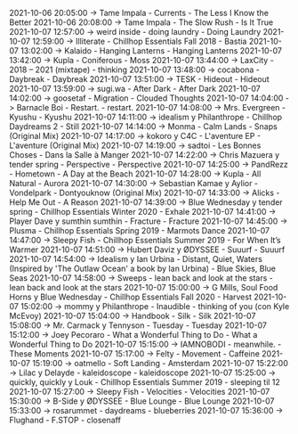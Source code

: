 2021-10-06 20:05:00 -> Tame Impala - Currents - The Less I Know the Better
2021-10-06 20:08:00 -> Tame Impala - The Slow Rush - Is It True
2021-10-07 12:57:00 -> weird inside - doing laundry - Doing Laundry
2021-10-07 12:59:00 -> Illiterate - Chillhop Essentials Fall 2018 - Bastia
2021-10-07 13:02:00 -> Kalaido - Hanging Lanterns - Hanging Lanterns
2021-10-07 13:42:00 -> Kupla - Coniferous - Moss
2021-10-07 13:44:00 -> LaxCity - 2018 – 2021 (mixtape) - thinking
2021-10-07 13:48:00 -> cocabona - Daybreak - Daybreak
2021-10-07 13:51:00 -> TESK - Hideout - Hideout
2021-10-07 13:59:00 -> sugi.wa - After Dark - After Dark
2021-10-07 14:02:00 -> goosetaf - Migration - Clouded Thoughts
2021-10-07 14:04:00 -> Barnacle Boi - Restart. - restart.
2021-10-07 14:08:00 -> Mrs. Evergreen - Kyushu - Kyushu
2021-10-07 14:11:00 -> idealism y Philanthrope - Chillhop Daydreams 2 - Still
2021-10-07 14:14:00 -> Monma - Calm Lands - Snaps (Original Mix)
2021-10-07 14:17:00 -> kokoro y C4C - L'aventure EP - L'aventure (Original Mix)
2021-10-07 14:19:00 -> sadtoi - Les Bonnes Choses - Dans la Salle à Manger
2021-10-07 14:22:00 -> Chris Mazuera y tender spring - Perspective - Perspective
2021-10-07 14:25:00 -> PandRezz - Hometown - A Day at the Beach
2021-10-07 14:28:00 -> Kupla - All Natural - Aurora
2021-10-07 14:30:00 -> Sebastian Kamae y Aylior - Vondelpark - Dontyouknow (Original Mix)
2021-10-07 14:33:00 -> Alicks - Help Me Out - A Reason
2021-10-07 14:39:00 -> Blue Wednesday y tender spring - Chillhop Essentials Winter 2020 - Exhale
2021-10-07 14:41:00 -> Player Dave y sumthin sumthin - Fracture - Fracture
2021-10-07 14:45:00 -> Plusma - Chillhop Essentials Spring 2019 - Marmots Dance
2021-10-07 14:47:00 -> Sleepy Fish - Chillhop Essentials Summer 2019 - For When It’s Warmer
2021-10-07 14:51:00 -> Hubert Daviz y ØDYSSEE - Suuurf - Suuurf
2021-10-07 14:54:00 -> Idealism y Ian Urbina - Distant, Quiet, Waters (Inspired by 'The Outlaw Ocean' a book by Ian Urbina) - Blue Skies, Blue Seas
2021-10-07 14:58:00 -> Sweeps - lean back and look at the stars - lean back and look at the stars
2021-10-07 15:00:00 -> G Mills, Soul Food Horns y Blue Wednesday - Chillhop Essentials Fall 2020 - Harvest
2021-10-07 15:02:00 -> mommy y Philanthrope - Inaudible - thinking of you (con Kyle McEvoy)
2021-10-07 15:04:00 -> Handbook - Silk - Silk
2021-10-07 15:08:00 -> Mr. Carmack y Tennyson - Tuesday - Tuesday
2021-10-07 15:12:00 -> Joey Pecoraro - What a Wonderful Thing to Do - What a Wonderful Thing to Do
2021-10-07 15:15:00 -> IAMNOBODI - meanwhile. - These Moments
2021-10-07 15:17:00 -> Felty - Movement - Caffeine
2021-10-07 15:19:00 -> oatmello - Soft Landing - Amsterdam
2021-10-07 15:22:00 -> Lilac y Delayde - kaleidoscope - kaleidoscope
2021-10-07 15:25:00 -> quickly, quickly y Louk - Chillhop Essentials Summer 2019 - sleeping til 12
2021-10-07 15:27:00 -> Sleepy Fish - Velocities - Velocities
2021-10-07 15:30:00 -> B-Side y ØDYSSEE - Blue Lounge - Blue Lounge
2021-10-07 15:33:00 -> rosarummet - daydreams - blueberries
2021-10-07 15:36:00 -> Flughand - F.STOP - closenaff
